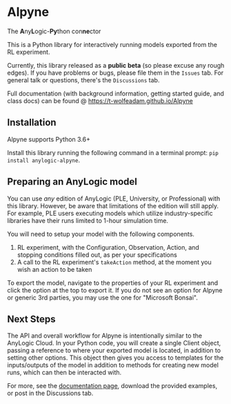 # Alpyne

The **A**ny**L**ogic-**Py**thon con**ne**ctor

This is a Python library for interactively running models exported from the RL experiment. 

Currently, this library released as a **public beta** (so please excuse any rough edges). If you have problems or bugs, please file them in the `Issues` tab. For general talk or questions, there's the `Discussions` tab.

Full documentation (with background information, getting started guide, and class docs) can be found @ https://t-wolfeadam.github.io/Alpyne

Installation
------------
Alpyne supports Python 3.6+

Install this library running the following command in a terminal prompt: ``pip install anylogic-alpyne``.

Preparing an AnyLogic model
---------------------------
You can use *any* edition of AnyLogic (PLE, University, or Professional) with this library. However, be aware that limitations of the edition will still apply. For example, PLE users executing models which utilize industry-specific libraries have their runs limited to 1-hour simulation time. 

You will need to setup your model with the following components.

1. RL experiment, with the Configuration, Observation, Action, and stopping conditions filled out, as per your specifications
2. A call to the RL experiment's ``takeAction`` method, at the moment you wish an action to be taken

To export the model, navigate to the properties of your RL experiment and click the option at the top to export it. If you do not see an option for Alpyne or generic 3rd parties, you may use the one for "Microsoft Bonsai".

Next Steps
----------
The API and overall workflow for Alpyne is intentionally similar to the AnyLogic Cloud. In your Python code, you will create a single Client object, passing a reference to where your exported model is located, in addition to setting other options. This object then gives you access to templates for the inputs/outputs of the model in addition to methods for creating new model runs, which can then be interacted with.

For more, see the [documentation page](https://t-wolfeadam.github.io/Alpyne), download the provided examples, or post in the Discussions tab.
